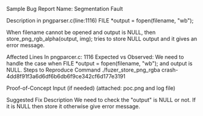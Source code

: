 Sample Bug Report
Name:
Segmentation Fault

Description
in pngparser.c(line:1116)
  FILE *output = fopen(filename, "wb");

When filename cannot be opened and output is NULL, then store_png_rgb_alpha(output, img); tries
to store NULL output and it gives an error message.


Affected Lines
In pngparcer.c: 1116
Expected vs Observed:
We need to handle the case when   FILE *output = fopen(filename, "wb"); and output is NULL.
Steps to Reproduce
Command
./fuzer_store_png_rgba crash-4dd8f91f3a6d6df6b6db6f9ce342cf6d177e3191

Proof-of-Concept Input (if needed)
(attached: poc.png and log file)

Suggested Fix Description
We need to check the "output" is NULL or not. If it is NULL then store it otherwise give error message.
